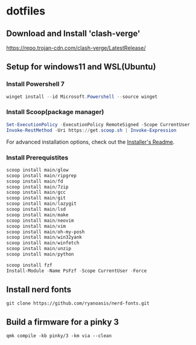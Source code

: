 # dotfiles

## Download and Install 'clash-verge'

https://repo.trojan-cdn.com/clash-verge/LatestRelease/

## Setup for windows11 and WSL(Ubuntu)


### Install Powershell 7

```powershell
winget install --id Microsoft.Powershell --source winget
```

### Install Scoop(package manager)

```powershell
Set-ExecutionPolicy -ExecutionPolicy RemoteSigned -Scope CurrentUser
Invoke-RestMethod -Uri https://get.scoop.sh | Invoke-Expression
```

For advanced installation options, check out the [Installer's Readme](https://github.com/ScoopInstaller/Install#readme).

### Install Prerequistites

```powershell
scoop install main/glow
scoop install main/ripgrep
scoop install main/fd
scoop install main/7zip
scoop install main/gcc
scoop install main/git
scoop install main/lazygit
scoop install main/lsd
scoop install main/make
scoop install main/neovim
scoop install main/vim
scoop install main/oh-my-posh
scoop install main/win32yank
scoop install main/winfetch
scoop install main/unzip
scoop install main/python

scoop install fzf
Install-Module -Name PsFzf -Scope CurrentUser -Force
```

## Install nerd fonts

```shell
git clone https://github.com/ryanoasis/nerd-fonts.git
```

## Build a firmware for a pinky 3
```shell
qmk compile -kb pinky/3 -km via --clean
```
